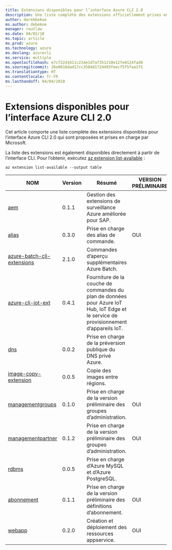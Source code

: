 ```yaml
---
title: Extensions disponibles pour l’interface Azure CLI 2.0
description: Une liste complète des extensions officiellement prises en charge pour l’interface Azure CLI 2.0
author: derekbekoe
ms.author: debekoe
manager: routlaw
ms.date: 04/02/18
ms.topic: article
ms.prod: azure
ms.technology: azure
ms.devlang: azurecli
ms.service: multiple
ms.openlocfilehash: e7cf22d1611c224e1d7af351210e12fe0124fad0
ms.sourcegitcommit: 26e0816dad17cc3584d1724493feecf5f5faa1f5
ms.translationtype: HT
ms.contentlocale: fr-FR
ms.lasthandoff: 04/04/2018
---
```

# <a name="available-extensions-for-the-azure-cli-20"></a>Extensions disponibles pour l’interface Azure CLI 2.0

Cet article comporte une liste complète des extensions disponibles pour l’interface Azure CLI 2.0 qui sont proposées et prises en charge par Microsoft.

La liste des extensions est également disponibles directement à partir de l’interface CLI. Pour l’obtenir, exécutez [az extension list-available](/cli/azure/extension?view=azure-cli-latest#az-extension-list-available) :

```azurecli
az extension list-available --output table
```

| NOM | Version | Résumé | VERSION PRÉLIMINAIRE |
|------|---------|---------|---------|
| [aem](https://github.com/Azure/azure-cli-extensions) | 0.1.1 | Gestion des extensions de surveillance Azure améliorée pour SAP. |  |
| [alias](https://github.com/Azure/azure-cli-extensions) | 0.3.0 | Prise en charge des alias de commande. | OUI |
| [azure-batch-cli-extensions](https://github.com/Azure/azure-batch-cli-extensions) | 2.1.0 | Commandes d’aperçu supplémentaires Azure Batch. |  |
| [azure-cli-iot-ext](https://github.com/azure/azure-iot-cli-extension) | 0.4.1 | Fourniture de la couche de commandes du plan de données pour Azure IoT Hub, IoT Edge et le service de provisionnement d’appareils IoT. |  |
| [dns](https://github.com/Azure/azure-cli-extensions) | 0.0.2 | Prise en charge de la préversion publique du DNS privé Azure. |  |
| [image-copy-extension](https://github.com/Azure/azure-cli-extensions) | 0.0.5 | Copie des images entre régions. |  |
| [managementgroups](https://github.com/Azure/azure-cli-extensions) | 0.1.0 | Prise en charge de la version préliminaire des groupes d’administration. | OUI |
| [managementpartner](https://github.com/Azure/azure-cli-extensions) | 0.1.2 | Prise en charge de la version préliminaire des groupes d’administration. | OUI |
| [rdbms](https://github.com/Azure/azure-cli-extensions) | 0.0.5 | Prise en charge d’Azure MySQL et d’Azure PostgreSQL. |  |
| [abonnement](https://github.com/Azure/azure-cli-extensions) | 0.1.1 | Prise en charge de la version préliminaire des définitions d’abonnement. | OUI |
| [webapp](https://github.com/Azure/azure-cli-extensions) | 0.2.0 | Création et déploiement des ressources appservice. | OUI |
